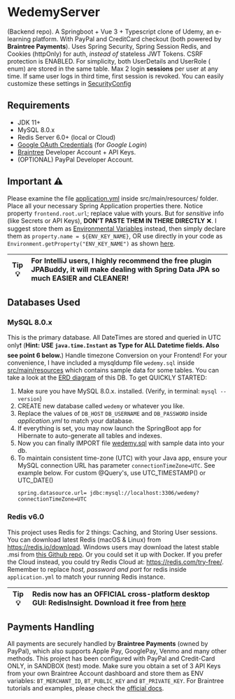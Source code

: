 # WedemyServer

(Backend repo). A Springboot + Vue 3 + Typescript clone of Udemy, an e-learning platform. With PayPal and CreditCard
checkout (both powered by **Braintree Payments**). Uses Spring Security, Spring Session Redis, and Cookies (httpOnly)
for auth, _instead of_ stateless JWT Tokens. CSRF protection is ENABLED. For simplicity, both UserDetails and UserRole (
enum) are stored in the same table. Max 2 login **sessions** per user at any time. If same user logs in third time,
first session is revoked. You can easily customize these settings
in [SecurityConfig](src/main/java/com/davistiba/wedemyserver/config/SecurityConfig.java)

## Requirements

- JDK 11+
- MySQL 8.0.x
- Redis Server 6.0+ (local or Cloud)
- [Google OAuth Credentials](https://console.developers.google.com/apis/credentials) (for _Google Login_)
- [Braintree](https://developer.paypal.com/braintree/docs) Developer Account + API Keys.
- (OPTIONAL) PayPal Developer Account.

## Important ⚠

Please examine the file [application.yml](src/main/resources/application.yml) inside src/main/resources/ folder. Place
all your necessary Spring Application properties there. Notice property `frontend.root.url`; replace value with yours.
But for _sensitive_ info (like Secrets or API Keys), **DON'T PASTE THEM IN THERE DIRECTLY** ❌. I suggest store them
as [Environmental Variables](https://www.baeldung.com/properties-with-spring) instead, then simply declare them
as `property.name = ${ENV_KEY_NAME}`, OR use directly in your code as `Environment.getProperty("ENV_KEY_NAME")`
as shown [here](src/main/java/com/davistiba/wedemyserver/config/BraintreeConfig.java).

| Tip 💡 | For IntelliJ users, I highly recommend the free plugin JPABuddy, it will make dealing with Spring Data JPA so much EASIER and CLEANER! |
|---------|:---------------------------------------------------------------------|

## Databases Used

### MySQL 8.0.x

This is the primary database. All DateTimes are stored and queried in UTC only❗ (**Hint:
USE `java.time.Instant` as Type for ALL Datetime fields. Also see point 6 below.**) Handle timezone Conversion on your
Frontend! For your convenience, I have included a mysqldump file `wedemy.sql`
inside [src/main/resources](src/main/resources) which contains sample data for some tables. You can take a look at
the [ERD diagram](src/main/resources/wedemy_db_erd.png) of this DB. To get QUICKLY STARTED:

1. Make sure you have MySQL 8.0.x. installed. (Verify, in terminal: `mysql --version`)
2. CREATE new database called `wedemy` or whatever you like.
3. Replace the values of `DB_HOST` `DB_USERNAME` and `DB_PASSWORD` inside _application.yml_ to match your database.
4. If everything is set, you may now launch the SpringBoot app for Hibernate to auto-generate all tables and indexes.
5. Now you can finally IMPORT file [wedemy.sql](src/main/resources/wedemy.sql) with sample data into your db.
6. To maintain consistent time-zone (UTC) with your Java app, ensure your MySQL connection URL has
   parameter `connectionTimeZone=UTC`. See example below. For custom @Query's, use UTC_TIMESTAMP() or UTC_DATE()
   ```properties
   spring.datasource.url= jdbc:mysql://localhost:3306/wedemy?connectionTimeZone=UTC
   ```

### Redis v6.0

This project uses Redis for 2 things: Caching, and Storing User sessions. You can download latest Redis (macOS & Linux)
from https://redis.io/download. Windows users may download the latest stable .msi
from [this Github repo](https://github.com/tporadowski/redis/releases). Or you could set it up with Docker. If you
prefer the Cloud instead, you could try Redis Cloud at: https://redis.com/try-free/. Remember to replace _host, password
and port_ for redis inside `application.yml` to match your running Redis instance.

| Tip 💡 | Redis now has an OFFICIAL cross-platform desktop GUI: RedisInsight. Download it free from [here](https://redis.com/redis-enterprise/redis-insight/) |
|---------|:---------------------------------------------------------------------|

## Payments Handling

All payments are securely handled by **Braintree Payments** (owned by PayPal), which also supports Apple Pay, GooglePay,
Venmo and many other methods. This project has been configured with PayPal and Credit-Card ONLY, in SANDBOX (test) mode.
Make sure you obtain a set of 3 API Keys from your own Braintree Account dashboard and store them as ENV
variables: `BT_MERCHANT_ID`, `BT_PUBLIC_KEY` and `BT_PRIVATE_KEY`. For Braintree tutorials and examples, please check
the [official docs](https://developer.paypal.com/braintree/docs).

